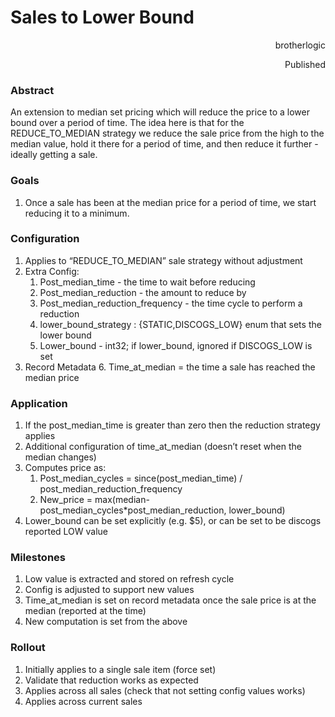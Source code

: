 <!-----



Conversion time: 0.515 seconds.


Using this Markdown file:

1. Paste this output into your source file.
2. See the notes and action items below regarding this conversion run.
3. Check the rendered output (headings, lists, code blocks, tables) for proper
   formatting and use a linkchecker before you publish this page.

Conversion notes:

* Docs to Markdown version 1.0β35
* Tue Jan 09 2024 06:24:57 GMT-0800 (PST)
* Source doc: Sales To Lower Bound
----->



# Sales to Lower Bound

<p style="text-align: right">
brotherlogic</p>


<p style="text-align: right">
</p>


<p style="text-align: right">
Published</p>



### Abstract

An extension to median set pricing which will reduce the price to a lower bound over a period of time. The idea here is that for the REDUCE_TO_MEDIAN strategy we reduce the sale price from the high to the median value, hold it there for a period of time, and then reduce it further - ideally getting a sale.


### Goals



1. Once a sale has been at the median price for a period of time, we start reducing it to a minimum.


### Configuration



1. Applies to “REDUCE_TO_MEDIAN” sale strategy without adjustment
2. Extra Config:
    1. Post_median_time - the time to wait before reducing
    2. Post_median_reduction - the amount to reduce by
    3. Post_median_reduction_frequency - the time cycle to perform a reduction
    4. lower_bound_strategy : {STATIC,DISCOGS_LOW} enum that sets the lower bound
    5. Lower_bound - int32; if lower_bound, ignored if DISCOGS_LOW is set
3. Record Metadata
    6. Time_at_median = the time a sale has reached the median price


### Application



1. If the post_median_time is greater than zero then the reduction strategy applies
2. Additional configuration of time_at_median (doesn’t reset when the median changes)
3. Computes price as:
    1. Post_median_cycles = since(post_median_time) / post_median_reduction_frequency
    2. New_price = max(median-post_median_cycles*post_median_reduction, lower_bound)
4. Lower_bound can be set explicitly (e.g. $5), or can be set to be discogs reported LOW value


### Milestones



1. Low value is extracted and stored on refresh cycle
2. Config is adjusted to support new values
3. Time_at_median is set on record metadata once the sale price is at the median (reported at the time)
4. New computation is set from the above


### Rollout



1. Initially applies to a single sale item (force set)
2. Validate that reduction works as expected
3. Applies across all sales (check that not setting config values works)
4. Applies across current sales
